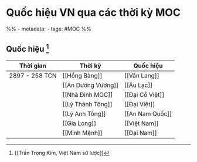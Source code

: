 # Quốc hiệu VN qua các thời kỳ MOC

%% - metadata:
	- tags: #MOC %%

## Quốc hiệu [^1]

| Thời gian| Thời kỳ| Quốc hiệu|
|---|---|---|
|2897 - 258 TCN|[[Hồng Bàng]]|[[Văn Lang]]|
||[[An Dương Vương]]|[[Âu Lạc]]|
||[[Nhà Đinh MOC]]|[[Đại Cồ Việt]]|
||[[Lý Thánh Tông]]|[[Đại Việt]]|
||[[Lý Anh Tông]]|[[An Nam Quốc]]|
||[[Gia Long]]|[[Việt Nam]]|
|| [[Minh Mệnh]]|[[Đại Nam]]|


[^1]:[[Trần Trọng Kim, Việt Nam sử lược]]